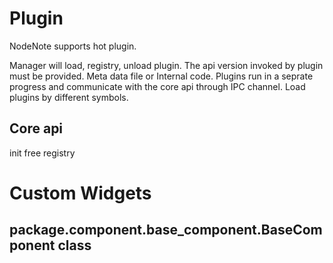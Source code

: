 # Plugin
NodeNote supports hot plugin.

Manager will load, registry, unload plugin.
The api version invoked by plugin must be provided.
Meta data file or Internal code.
Plugins run in a seprate progress and communicate with the core api through IPC channel.
Load plugins by different symbols.

## Core api
init
free
registry

# Custom Widgets
## package.component.base_component.BaseComponent class

